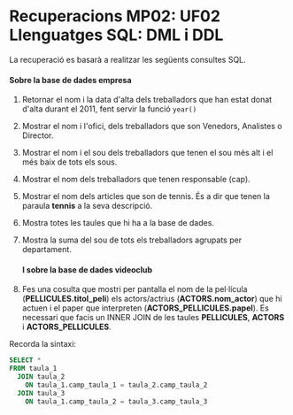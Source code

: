 # Recuperacions MP02: UF02 Llenguatges SQL: DML i DDL

La recuperació es basarà a realitzar les següents consultes SQL.

#### Sobre la base de dades **empresa**
1. Retornar el nom i la data d'alta dels treballadors que han estat donat d'alta durant el 2011, fent servir la funció ```year()```
1. Mostrar el nom i l'ofici, dels treballadors que son Venedors, Analistes o Director.
1. Mostrar el nom i el sou dels treballadors que tenen el sou més alt i el més baix de tots els sous.
1. Mostrar el nom dels treballadors que tenen responsable (cap).
1. Mostrar el nom dels articles que son de tennis. És a dir que tenen la paraula **tennis** a la seva descripció.
1. Mostra totes les taules que hi ha a la base de dades.
1. Mostra la suma del sou de tots els treballadors agrupats per departament.

    #### I sobre la base de dades **videoclub**
1. Fes una cosulta que mostri per pantalla el nom de la pel·lícula (**PELLICULES.titol_peli**) els actors/actrius (**ACTORS.nom_actor**) que hi actuen i el paper que interpreten (**ACTORS_PELLICULES.papel**). Es necessari que facis un INNER JOIN de les taules **PELLICULES**, **ACTORS** i **ACTORS_PELLICULES**.

Recorda la sintaxi:

```sql
SELECT *
FROM taula_1
  JOIN taula_2
    ON taula_1.camp_taula_1 = taula_2.camp_taula_2
  JOIN taula_3
    ON taula_1.camp_taula_2 = taula_3.camp_taula_3
```
